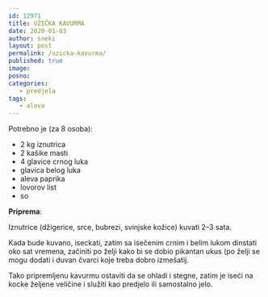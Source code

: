 ```yaml
---
id: 12971
title: UŽIČKA KAVURMA
date: 2020-01-03
author: sneki
layout: post
permalink: /uzicka-kavurma/
published: true
image: 
posno: 
categories:
   - predjela
tags:
   - aleva
---
```

Potrebno je (za 8 osoba):

* 2 kg iznutrica
* 2 kašike masti
* 4 glavice crnog luka
* glavica belog luka
* aleva paprika
* lovorov list
* so

**Priprema**:

Iznutrice (džigerice, srce, bubrezi, svinjske
kožice) kuvati 2–3 sata. 

Kada bude kuvano, iseckati, zatim sa isečenim crnim i belim lukom dinstati oko
sat vremena, začiniti po želji kako bi se dobio pikantan ukus (po želji se mogu dodati i duvan čvarci koje treba dobro izmešatij. 

Tako pripremljenu kavurmu ostaviti da se ohladi i stegne, zatim je iseći na kocke željene veličine i služiti kao predjelo ili samostalno jelo.

  

